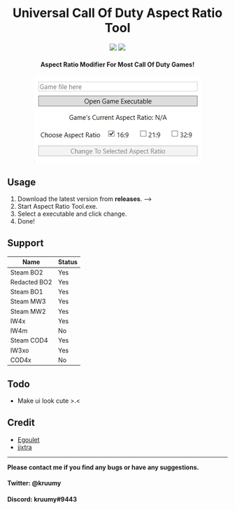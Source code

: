 <h1 align="center">
  <br>
  Universal Call Of Duty Aspect Ratio Tool
  <br>
</h1>

<div align="center">
  <a href="https://github.com/kruumy/cod-aspect-ratio-tool/releases"><img src="https://img.shields.io/github/v/release/kruumy/cod-aspect-ratio-tool?label=Latest%20version&style=flat-square"></a>
  <a href="https://paypal.me/JPauls281"><img src="https://img.shields.io/badge/Donate-Paypal-orange?style=flat-square"></a>
</div>

<h4 align="center">Aspect Ratio Modifier For Most Call Of Duty Games</a>!</h4>
<div align="center">
  <a href="https://github.com/kruumy/cod-aspect-ratio-tool/blob/main/preview.png">
    <img src="preview.png" alt="Preivew" width="auto" height="auto">
  </a>
</div>


## Usage

1. Download the latest version from **releases**. -->
2. Start Aspect Ratio Tool.exe.
3. Select a executable and click change.
4. Done!


## Support

| Name | Status |
| --- | --- |
| Steam BO2 | Yes |
| Redacted BO2 | Yes |
| Steam BO1 | Yes |
| Steam MW3 | Yes |
| Steam MW2 | Yes |
| IW4x | Yes |
| IW4m | No |
| Steam COD4 | Yes |
| IW3xo | Yes |
| COD4x | No |


## Todo

* Make ui look cute >.<

## Credit
- [Egoulet](https://stackoverflow.com/questions/5132890/c-sharp-replace-bytes-in-byte)
- [jjxtra](https://github.com/jjxtra/HexAndReplace)

---

**Please contact me if you find any bugs or have any suggestions.**
#### Twitter: @kruumy
#### Discord: kruumy#9443
